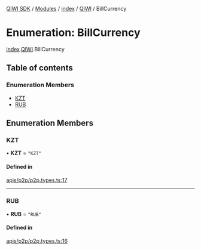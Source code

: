 [QIWI SDK](../README.md) / [Modules](../modules.md) / [index](../modules/index.md) / [QIWI](../modules/index.QIWI.md) / BillCurrency

# Enumeration: BillCurrency

[index](../modules/index.md).[QIWI](../modules/index.QIWI.md).BillCurrency

## Table of contents

### Enumeration Members

- [KZT](index.QIWI.BillCurrency.md#kzt)
- [RUB](index.QIWI.BillCurrency.md#rub)

## Enumeration Members

### KZT

• **KZT** = ``"KZT"``

#### Defined in

[apis/p2p/p2p.types.ts:17](https://github.com/AlexXanderGrib/node-qiwi-sdk/blob/bc0e99e/src/apis/p2p/p2p.types.ts#L17)

___

### RUB

• **RUB** = ``"RUB"``

#### Defined in

[apis/p2p/p2p.types.ts:16](https://github.com/AlexXanderGrib/node-qiwi-sdk/blob/bc0e99e/src/apis/p2p/p2p.types.ts#L16)
